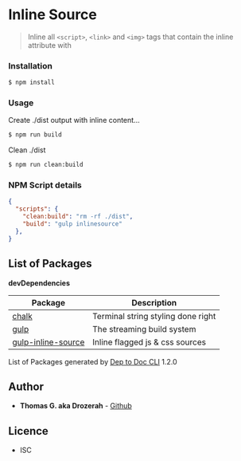 # Inline Source

> Inline all `<script>`, `<link>` and `<img>` tags that contain the inline attribute with

### Installation

````bash
$ npm install
````

### Usage

Create ./dist output with inline content...
````bash
$ npm run build
````
Clean ./dist
````bash
$ npm run clean:build
````

### NPM Script details

````json
{
  "scripts": {
    "clean:build": "rm -rf ./dist",
    "build": "gulp inlinesource"
  },
}
````

List of Packages
----------------


__devDependencies__

| Package                                                                 | Description                        |
| ----------------------------------------------------------------------- | ---------------------------------- |
| [chalk](https://github.com/chalk/chalk#readme)                          | Terminal string styling done right |
| [gulp](https://gulpjs.com)                                              | The streaming build system         |
| [gulp-inline-source](https://github.com/fmal/gulp-inline-source#readme) | Inline flagged js & css sources    |


<div>
  List of Packages generated by <a href="git+https://github.com/Drozerah/dep-to-doc-cli.git">Dep to Doc CLI</a> 1.2.0
  </div>


## Author

* **Thomas G. aka Drozerah** - [Github](https://github.com/Drozerah)

## Licence

* ISC
